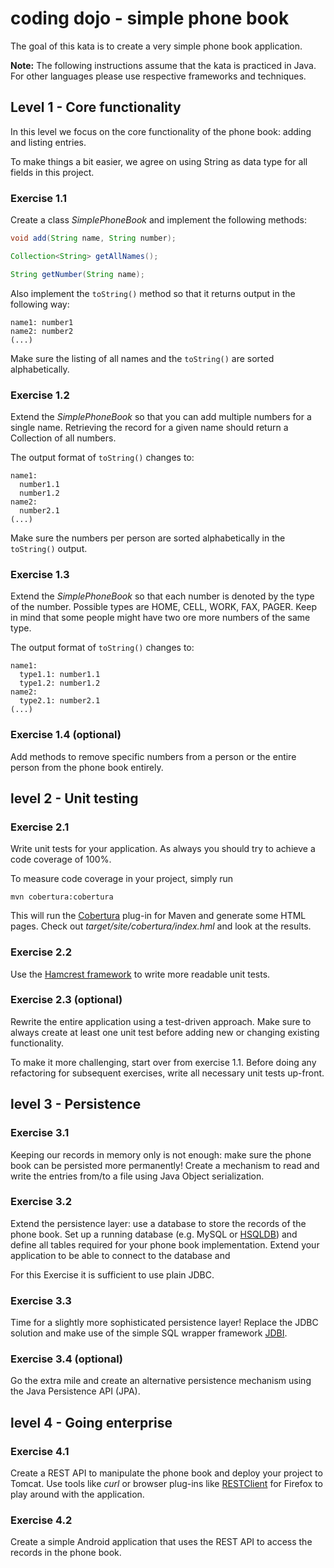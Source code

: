 # coding dojo - simple phone book

The goal of this kata is to create a very simple phone book application. 

**Note:** The following instructions assume that the kata is practiced in Java. For other languages please use respective frameworks and techniques.


## Level 1 - Core functionality

In this level we focus on the core functionality of the phone book: adding and listing entries.

To make things a bit easier, we agree on using String as data type for all fields in this project.

### Exercise 1.1

Create a class *SimplePhoneBook* and implement the following methods:
``` java
void add(String name, String number);

Collection<String> getAllNames();

String getNumber(String name);
```

Also implement the ```toString()``` method so that it returns output in the following way:
```
name1: number1
name2: number2
(...)
```

Make sure the listing of all names and the ```toString()``` are sorted alphabetically.

### Exercise 1.2

Extend the *SimplePhoneBook* so that you can add multiple numbers for a single name. Retrieving the record for a given name should return a Collection of all numbers.

The output format of ```toString()``` changes to:
```
name1:
  number1.1
  number1.2
name2:
  number2.1
(...)
```

Make sure the numbers per person are sorted alphabetically in the ```toString()``` output.

### Exercise 1.3

Extend the *SimplePhoneBook* so that each number is denoted by the type of the number. Possible types are HOME, CELL, WORK, FAX, PAGER. Keep in mind that some people might have two ore more numbers of the same type.

The output format of ```toString()``` changes to:
```
name1:
  type1.1: number1.1
  type1.2: number1.2
name2:
  type2.1: number2.1
(...)
```

### Exercise 1.4 (optional)

Add methods to remove specific numbers from a person or the entire person from the phone book entirely. 


## level 2 - Unit testing

### Exercise 2.1

Write unit tests for your application. As always you should try to achieve a code coverage of 100%. 

To measure code coverage in your project, simply run
```(bash)
mvn cobertura:cobertura
```

This will run the [Cobertura](http://cobertura.github.io/cobertura/) plug-in for Maven and generate some HTML pages. Check out *target/site/cobertura/index.hml* and look at the results.

### Exercise 2.2

Use the [Hamcrest framework](http://hamcrest.org/JavaHamcrest/) to write more readable unit tests.

### Exercise 2.3 (optional)

Rewrite the entire application using a test-driven approach. Make sure to always create at least one unit test before adding new or changing existing functionality.

To make it more challenging, start over from exercise 1.1. Before doing any refactoring for subsequent exercises, write all necessary unit tests up-front.


## level 3 - Persistence

### Exercise 3.1

Keeping our records in memory only is not enough: make sure the phone book can be persisted more permanently! Create a mechanism to read and write the entries from/to a file using Java Object serialization.

### Exercise 3.2

Extend the persistence layer: use a database to store the records of the phone book. Set up a running database (e.g. MySQL or [HSQLDB](http://hsqldb.org)) and define all tables required for your phone book implementation. Extend your application to be able to connect to the database and 

For this Exercise it is sufficient to use plain JDBC.

### Exercise 3.3

Time for a slightly more sophisticated persistence layer! Replace the JDBC solution and make use of the simple SQL wrapper framework [JDBI](http://jdbi.org).

### Exercise 3.4 (optional)

Go the extra mile and create an alternative persistence mechanism using the Java Persistence API (JPA).


## level 4 - Going enterprise

### Exercise 4.1

Create a REST API to manipulate the phone book and deploy your project to Tomcat. Use tools like *curl* or browser plug-ins like [RESTClient](https://addons.mozilla.org/de/firefox/addon/restclient/) for Firefox to play around with the application.

### Exercise 4.2

Create a simple Android application that uses the REST API to access the records in the phone book.
